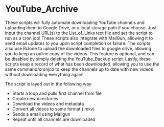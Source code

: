 # YouTube_Archive
These scripts will fully automate downloading YouTube channels and uploading them to Google Drive, or a local storage path if you choose. Just input the channel URL(s) to the List_of_Links text file and set the script to run as a cron job! These scripts also integrate with MailGun, allowing it to send email updates to you upon script completion or failure. The scripts also use Rclone to upload the downloaded files to google drive, allowing you to keep an online copy of the videos. This feature is optional, and can be disabled by simply deleting the YouTube_Backup script. Lastly, these scripts keep a record of what has been downloaded, allowing you to use the same command/cronjob to keep the channels up to date with new videos without downloading everything again!

The script is layed out in the following way:
- Starts a loop and pulls first channel from file
- Create new directories
- Download the videos and metadata
- Convert all videos to same format (.mkv)
- Sends a email using Mailgun
- Repeat until all channels are downloaded
